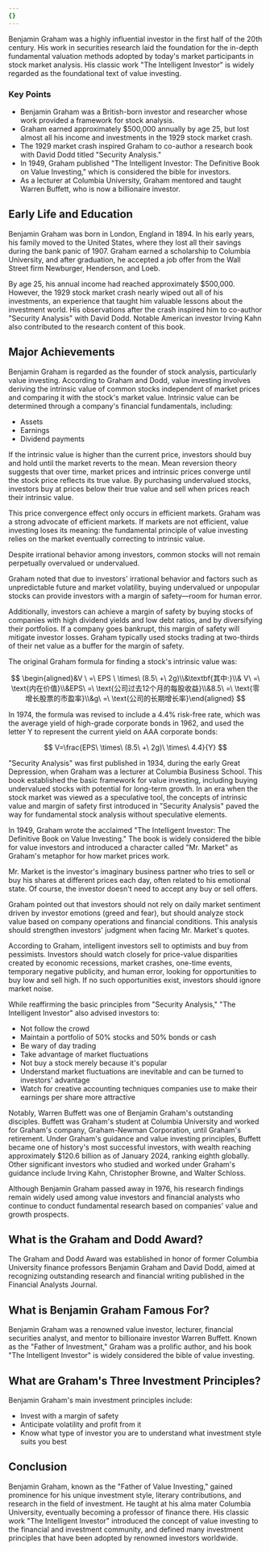 ```yaml
---
{}
---
```


Benjamin Graham was a highly influential investor in the first half of the 20th century. His work in securities research laid the foundation for the in-depth fundamental valuation methods adopted by today's market participants in stock market analysis. His classic work "The Intelligent Investor" is widely regarded as the foundational text of value investing.

### Key Points

- Benjamin Graham was a British-born investor and researcher whose work provided a framework for stock analysis.
- Graham earned approximately $500,000 annually by age 25, but lost almost all his income and investments in the 1929 stock market crash.
- The 1929 market crash inspired Graham to co-author a research book with David Dodd titled "Security Analysis."
- In 1949, Graham published "The Intelligent Investor: The Definitive Book on Value Investing," which is considered the bible for investors.
- As a lecturer at Columbia University, Graham mentored and taught Warren Buffett, who is now a billionaire investor.

## Early Life and Education

Benjamin Graham was born in London, England in 1894. In his early years, his family moved to the United States, where they lost all their savings during the bank panic of 1907. Graham earned a scholarship to Columbia University, and after graduation, he accepted a job offer from the Wall Street firm Newburger, Henderson, and Loeb.

By age 25, his annual income had reached approximately $500,000. However, the 1929 stock market crash nearly wiped out all of his investments, an experience that taught him valuable lessons about the investment world. His observations after the crash inspired him to co-author "Security Analysis" with David Dodd. Notable American investor Irving Kahn also contributed to the research content of this book.

## Major Achievements

Benjamin Graham is regarded as the founder of stock analysis, particularly value investing. According to Graham and Dodd, value investing involves deriving the intrinsic value of common stocks independent of market prices and comparing it with the stock's market value. Intrinsic value can be determined through a company's financial fundamentals, including:

- Assets
- Earnings
- Dividend payments

If the intrinsic value is higher than the current price, investors should buy and hold until the market reverts to the mean. Mean reversion theory suggests that over time, market prices and intrinsic prices converge until the stock price reflects its true value. By purchasing undervalued stocks, investors buy at prices below their true value and sell when prices reach their intrinsic value.

This price convergence effect only occurs in efficient markets. Graham was a strong advocate of efficient markets. If markets are not efficient, value investing loses its meaning: the fundamental principle of value investing relies on the market eventually correcting to intrinsic value.

Despite irrational behavior among investors, common stocks will not remain perpetually overvalued or undervalued.

Graham noted that due to investors' irrational behavior and factors such as unpredictable future and market volatility, buying undervalued or unpopular stocks can provide investors with a margin of safety—room for human error.

Additionally, investors can achieve a margin of safety by buying stocks of companies with high dividend yields and low debt ratios, and by diversifying their portfolios. If a company goes bankrupt, this margin of safety will mitigate investor losses. Graham typically used stocks trading at two-thirds of their net value as a buffer for the margin of safety.

The original Graham formula for finding a stock's intrinsic value was:

$$ \begin{aligned}&V \ =\ EPS \ \times\ (8.5\ +\ 2g)\\&\textbf{其中:}\\& V\ =\ \text{内在价值}\\&EPS\ =\ \text{公司过去12个月的每股收益}\\&8.5\ =\ \text{零增长股票的市盈率}\\&g\ =\ \text{公司的长期增长率}\end{aligned} $$

In 1974, the formula was revised to include a 4.4% risk-free rate, which was the average yield of high-grade corporate bonds in 1962, and used the letter Y to represent the current yield on AAA corporate bonds:

$$ V=\frac{EPS\ \times\ (8.5\ +\ 2g)\ \times\ 4.4}{Y} $$

"Security Analysis" was first published in 1934, during the early Great Depression, when Graham was a lecturer at Columbia Business School. This book established the basic framework for value investing, including buying undervalued stocks with potential for long-term growth. In an era when the stock market was viewed as a speculative tool, the concepts of intrinsic value and margin of safety first introduced in "Security Analysis" paved the way for fundamental stock analysis without speculative elements.

In 1949, Graham wrote the acclaimed "The Intelligent Investor: The Definitive Book on Value Investing." The book is widely considered the bible for value investors and introduced a character called "Mr. Market" as Graham's metaphor for how market prices work.

Mr. Market is the investor's imaginary business partner who tries to sell or buy his shares at different prices each day, often related to his emotional state. Of course, the investor doesn't need to accept any buy or sell offers.

Graham pointed out that investors should not rely on daily market sentiment driven by investor emotions (greed and fear), but should analyze stock value based on company operations and financial conditions. This analysis should strengthen investors' judgment when facing Mr. Market's quotes.

According to Graham, intelligent investors sell to optimists and buy from pessimists. Investors should watch closely for price-value disparities created by economic recessions, market crashes, one-time events, temporary negative publicity, and human error, looking for opportunities to buy low and sell high. If no such opportunities exist, investors should ignore market noise.

While reaffirming the basic principles from "Security Analysis," "The Intelligent Investor" also advised investors to:

- Not follow the crowd
- Maintain a portfolio of 50% stocks and 50% bonds or cash
- Be wary of day trading
- Take advantage of market fluctuations
- Not buy a stock merely because it's popular
- Understand market fluctuations are inevitable and can be turned to investors' advantage
- Watch for creative accounting techniques companies use to make their earnings per share more attractive

Notably, Warren Buffett was one of Benjamin Graham's outstanding disciples. Buffett was Graham's student at Columbia University and worked for Graham's company, Graham-Newman Corporation, until Graham's retirement. Under Graham's guidance and value investing principles, Buffett became one of history's most successful investors, with wealth reaching approximately $120.6 billion as of January 2024, ranking eighth globally. Other significant investors who studied and worked under Graham's guidance include Irving Kahn, Christopher Browne, and Walter Schloss.

Although Benjamin Graham passed away in 1976, his research findings remain widely used among value investors and financial analysts who continue to conduct fundamental research based on companies' value and growth prospects.

## What is the Graham and Dodd Award?

The Graham and Dodd Award was established in honor of former Columbia University finance professors Benjamin Graham and David Dodd, aimed at recognizing outstanding research and financial writing published in the Financial Analysts Journal.

## What is Benjamin Graham Famous For?

Benjamin Graham was a renowned value investor, lecturer, financial securities analyst, and mentor to billionaire investor Warren Buffett. Known as the "Father of Investment," Graham was a prolific author, and his book "The Intelligent Investor" is widely considered the bible of value investing.

## What are Graham's Three Investment Principles?

Benjamin Graham's main investment principles include:

- Invest with a margin of safety
- Anticipate volatility and profit from it
- Know what type of investor you are to understand what investment style suits you best

## Conclusion

Benjamin Graham, known as the "Father of Value Investing," gained prominence for his unique investment style, literary contributions, and research in the field of investment. He taught at his alma mater Columbia University, eventually becoming a professor of finance there. His classic work "The Intelligent Investor" introduced the concept of value investing to the financial and investment community, and defined many investment principles that have been adopted by renowned investors worldwide.